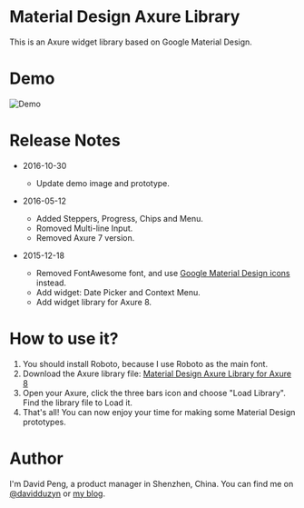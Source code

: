 # Material Design Axure Library

This is an Axure widget library based on Google Material Design.

# Demo

![Demo](./demo.png)

# Release Notes

-	2016-10-30

	*   Update demo image and prototype.

-   2016-05-12

    *   Added Steppers, Progress, Chips and Menu.
    *   Romoved Multi-line Input.
    *   Removed Axure 7 version.

-   2015-12-18

    *   Removed FontAwesome font, and use [Google Material Design icons](https://github.com/google/material-design-icons/) instead.
    *   Add widget: Date Picker and Context Menu.
    *   Add widget library for Axure 8.

# How to use it?

1. You should install Roboto, because I use Roboto as the main font.
2. Download the Axure library file: [Material Design Axure Library for Axure 8](https://github.com/duzyn/material-axure-library/blob/raw/material-design-8.rplib)
3. Open your Axure, click the three bars icon and choose "Load Library". Find the library file to Load it.
4. That's all! You can now enjoy your time for making some Material Design prototypes.

# Author

I'm David Peng, a product manager in Shenzhen, China. You can find me on [@davidduzyn](http://twitter.com/davidduzyn) or [my blog](http://www.pengdaiwu.com).
